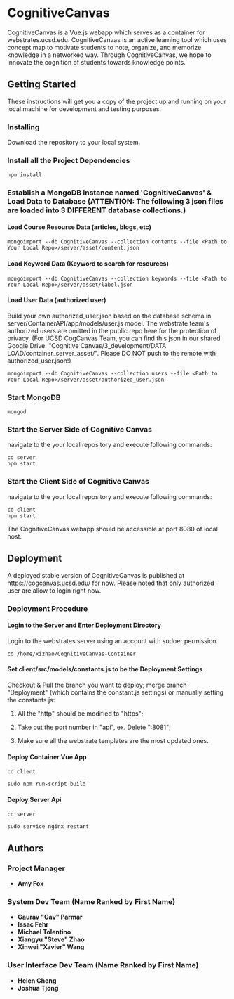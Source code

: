 # CognitiveCanvas

CognitiveCanvas is a Vue.js webapp which serves as a container for webstrates.ucsd.edu. CognitiveCanvas is an active learning tool which uses concept map to motivate students to note, organize, and memorize knowledge in a networked way. Through CognitiveCanvas, we hope to innovate the cognition of students towards knowledge points.

## Getting Started

These instructions will get you a copy of the project up and running on your local machine for development and testing purposes.

### Installing

Download the repository to your local system.

### Install all the Project Dependencies

```
npm install
```

### Establish a MongoDB instance named 'CognitiveCanvas' & Load Data to Database (ATTENTION: The following 3 json files are loaded into 3 DIFFERENT database collections.)

#### Load Course Resourse Data (articles, blogs, etc)
```
mongoimport --db CognitiveCanvas --collection contents --file <Path to Your Local Repo>/server/asset/content.json
```

#### Load Keyword Data (Keyword to search for resources)
```
mongoimport --db CognitiveCanvas --collection keywords --file <Path to Your Local Repo>/server/asset/label.json 
```

#### Load User Data (authorized user)

Build your own authorized_user.json based on the database schema in server/ContainerAPI/app/models/user.js model. The webstrate team's authorized users are omitted in the public repo here for the protection of privacy. (For UCSD CogCanvas Team, you can find this json in our shared Google Drive: "Cognitive Canvas/3_development/DATA LOAD/container_server_asset/". Please DO NOT push to the remote with authorized_user.json!)

```
mongoimport --db CognitiveCanvas --collection users --file <Path to Your Local Repo>/server/asset/authorized_user.json
```

### Start MongoDB

```
mongod
```

### Start the Server Side of Cognitive Canvas

navigate to the your local repository and execute following commands:

```
cd server
npm start
```


### Start the Client Side of Cognitive Canvas

navigate to the your local repository and execute following commands:

```
cd client
npm start
```

The CognitiveCanvas webapp should be accessible at port 8080 of local host. 

## Deployment

A deployed stable version of CognitiveCanvas is published at https://cogcanvas.ucsd.edu/ for now. Please noted that only authorized user are allow to login right now. 

### Deployment Procedure

#### Login to the Server and Enter Deployment Directory

Login to the webstrates server using an account with sudoer permission.

```
cd /home/xizhao/CognitiveCanvas-Container
```

#### Set client/src/models/constants.js to be the Deployment Settings

Checkout & Pull the branch you want to deploy; merge branch "Deployment" (which contains the constant.js settings) or manually setting the constants.js:

1. All the "http" should be modified to "https";

2. Take out the port number in "api", ex. Delete ":8081";

3. Make sure all the webstrate templates are the most updated ones.

#### Deploy Container Vue App

```
cd client
```

```
sudo npm run-script build
```

#### Deploy Server Api

```
cd server
```

```
sudo service nginx restart
```


## Authors

### Project Manager
* **Amy Fox**

### System Dev Team (Name Ranked by First Name)
* **Gaurav "Gav" Parmar**
* **Issac Fehr**
* **Michael Tolentino**
* **Xiangyu "Steve" Zhao**     
* **Xinwei "Xavier" Wang**
    
### User Interface Dev Team (Name Ranked by First Name)
* **Helen Cheng**
* **Joshua Tjong**







